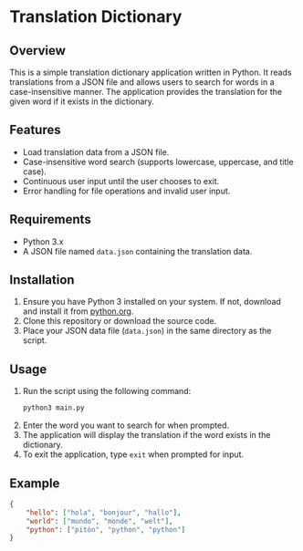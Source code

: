 # Translation Dictionary

## Overview
This is a simple translation dictionary application written in Python. It reads translations from a JSON file and allows users to search for words in a case-insensitive manner. The application provides the translation for the given word if it exists in the dictionary.

## Features
- Load translation data from a JSON file.
- Case-insensitive word search (supports lowercase, uppercase, and title case).
- Continuous user input until the user chooses to exit.
- Error handling for file operations and invalid user input.

## Requirements
- Python 3.x
- A JSON file named `data.json` containing the translation data.

## Installation
1. Ensure you have Python 3 installed on your system. If not, download and install it from [python.org](https://www.python.org/).
2. Clone this repository or download the source code.
3. Place your JSON data file (`data.json`) in the same directory as the script.

## Usage
1. Run the script using the following command:
    ```sh
    python3 main.py
    ```
2. Enter the word you want to search for when prompted.
3. The application will display the translation if the word exists in the dictionary.
4. To exit the application, type `exit` when prompted for input.

## Example
```json
{
    "hello": ["hola", "bonjour", "hallo"],
    "world": ["mundo", "monde", "welt"],
    "python": ["pitón", "python", "python"]
}
